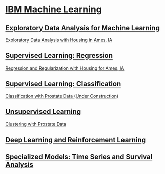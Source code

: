 # [IBM Machine Learning](https://www.coursera.org/professional-certificates/ibm-machine-learning)

## [Exploratory Data Analysis for Machine Learning](https://www.coursera.org/learn/ibm-exploratory-data-analysis-for-machine-learning)

[Exploratory Data Analysis with Housing in Ames, IA](https://humanrickshaw.github.io/IBM_Machine_Learning/EDA%20Project.html)

## [Supervised Learning: Regression](https://www.coursera.org/learn/supervised-learning-regression)

[Regression and Regularization with Housing for Ames, IA](https://humanrickshaw.github.io/IBM_Machine_Learning/Regression%20Project.html)

## [Supervised Learning: Classification](https://www.coursera.org/learn/supervised-learning-classification)

[Classification with Prostate Data (Under Construction)](https://humanrickshaw.github.io/IBM_Machine_Learning/Classification%20Report.html)

## [Unsupervised Learning](https://www.coursera.org/learn/ibm-unsupervised-learning)

[Clustering with Prostate Data](https://humanrickshaw.github.io/IBM_Machine_Learning/Unsupervised%20Report.html)

## [Deep Learning and Reinforcement Learning](https://www.coursera.org/learn/deep-learning-reinforcement-learning)

## [Specialized Models: Time Series and Survival Analysis](https://www.coursera.org/learn/time-series-survival-analysis)

